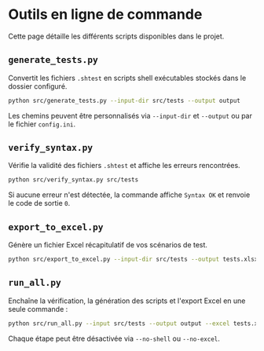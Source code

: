 # Outils en ligne de commande

Cette page détaille les différents scripts disponibles dans le projet.

## `generate_tests.py`
Convertit les fichiers `.shtest` en scripts shell exécutables stockés dans le dossier configuré.

```bash
python src/generate_tests.py --input-dir src/tests --output output
```

Les chemins peuvent être personnalisés via `--input-dir` et `--output` ou par le fichier `config.ini`.

## `verify_syntax.py`
Vérifie la validité des fichiers `.shtest` et affiche les erreurs rencontrées.

```bash
python src/verify_syntax.py src/tests
```

Si aucune erreur n'est détectée, la commande affiche `Syntax OK` et renvoie le code de sortie `0`.

## `export_to_excel.py`
Génère un fichier Excel récapitulatif de vos scénarios de test.

```bash
python src/export_to_excel.py --input-dir src/tests --output tests.xlsx
```

## `run_all.py`
Enchaîne la vérification, la génération des scripts et l'export Excel en une seule commande :

```bash
python src/run_all.py --input src/tests --output output --excel tests.xlsx
```

Chaque étape peut être désactivée via `--no-shell` ou `--no-excel`.

